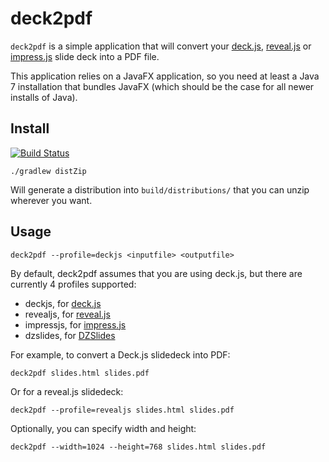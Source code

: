 # deck2pdf

```deck2pdf``` is a simple application that will convert your [deck.js](http://imakewebthings.com/deck.js/),
 [reveal.js](http://lab.hakim.se/reveal-js) or [impress.js](http://bartaz.github.io/impress.js) slide deck into a PDF file.

This application relies on a JavaFX application, so you need at least a Java 7 installation that bundles JavaFX (which should be the case for all newer installs of Java).

## Install

[![Build Status](http://travis-ci.org/melix/deck2pdf.png)](http://travis-ci.org/melix/deck2pdf)

```
./gradlew distZip
```

Will generate a distribution into ```build/distributions/``` that you can unzip wherever you want.

## Usage

```deck2pdf --profile=deckjs <inputfile> <outputfile>```

By default, deck2pdf assumes that you are using deck.js, but there are currently 4 profiles supported:
* deckjs, for [deck.js](http://imakewebthings.com/deck.js/)
* revealjs, for [reveal.js](http://lab.hakim.se/reveal-js)
* impressjs, for [impress.js](http://bartaz.github.io/impress.js)
* dzslides, for [DZSlides](https://github.com/paulrouget/dzslides)

For example, to convert a Deck.js slidedeck into PDF:

```deck2pdf slides.html slides.pdf```

Or for a reveal.js slidedeck:

```deck2pdf --profile=revealjs slides.html slides.pdf```

Optionally, you can specify width and height:

```deck2pdf --width=1024 --height=768 slides.html slides.pdf```